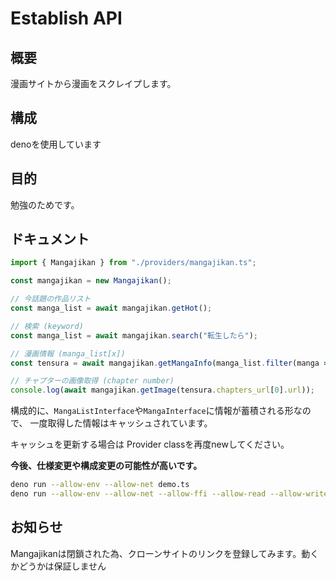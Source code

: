 # Establish API

## 概要
漫画サイトから漫画をスクレイプします。

## 構成
denoを使用しています

## 目的
勉強のためです。

## ドキュメント

```ts
import { Mangajikan } from "./providers/mangajikan.ts";

const mangajikan = new Mangajikan();

// 今話題の作品リスト
const manga_list = await mangajikan.getHot();

// 検索 (keyword)
const manga_list = await mangajikan.search("転生したら");

// 漫画情報 (manga_list[x])
const tensura = await mangajikan.getMangaInfo(manga_list.filter(manga => manga.title === "転生したらスライムだった件")[0]);

// チャプターの画像取得 (chapter number)
console.log(await mangajikan.getImage(tensura.chapters_url[0].url));
```

構成的に、`MangaListInterface`や`MangaInterface`に情報が蓄積される形なので、
一度取得した情報はキャッシュされています。

キャッシュを更新する場合は Provider classを再度newしてください。

**今後、仕様変更や構成変更の可能性が高いです。**

```bash
deno run --allow-env --allow-net demo.ts
deno run --allow-env --allow-net --allow-ffi --allow-read --allow-write --allow-run terminal.ts
```

## お知らせ
Mangajikanは閉鎖された為、クローンサイトのリンクを登録してみます。動くかどうかは保証しません

